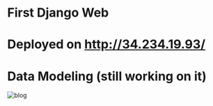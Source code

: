 # First Django Web


# Deployed on http://34.234.19.93/



# Data Modeling (still working on it)
![blog](https://user-images.githubusercontent.com/57294625/159336801-dfb95c89-01b9-4c8b-8c1b-e9df5e091590.png)
